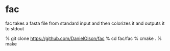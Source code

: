 # fac

fac takes a fasta file from standard input and then colorizes it and outputs it to stdout

% git clone https://github.com/DanielOlson/fac
% cd fac/fac
% cmake .
% make
